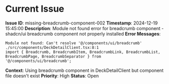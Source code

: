 # Current Issue

**Issue ID**: missing-breadcrumb-component-002
**Timestamp**: 2024-12-19 15:45:00
**Description**: Module not found error for breadcrumb component - shadcn/ui breadcrumb component not properly installed
**Error Messages**: 
```
Module not found: Can't resolve '@/components/ui/breadcrumb'
./src/components/DeckDetailClient.tsx:8:1
import { Breadcrumb, BreadcrumbItem, BreadcrumbLink, BreadcrumbList, BreadcrumbPage, BreadcrumbSeparator } from '@/components/ui/breadcrumb';
```
**Context**: Using breadcrumb component in DeckDetailClient but component file doesn't exist
**Priority**: High
**Status**: Open